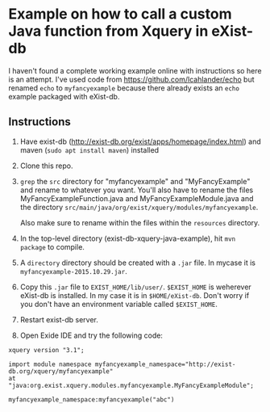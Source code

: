 # Example on how to call a custom Java function from Xquery in eXist-db

I haven't found a complete working example online with instructions so here is an attempt. I've used code from https://github.com/lcahlander/echo but renamed `echo` to `myfancyexample` because there already exists an `echo` example packaged with eXist-db.

## Instructions

1. Have exist-db (http://exist-db.org/exist/apps/homepage/index.html) and maven (`sudo apt install maven`) installed
2. Clone this repo.
3. `grep` the `src` directory for "myfancyexample" and "MyFancyExample" and rename to whatever you want. You'll also have to rename the files MyFancyExampleFunction.java and MyFancyExampleModule.java and the directory `src/main/java/org/exist/xquery/modules/myfancyexample`.

   Also make sure to rename within the files within the `resources` directory.
4. In the top-level directory (exist-db-xquery-java-example), hit `mvn package` to compile.
5. A `directory` directory should be created with a `.jar` file. In mycase it is `myfancyexample-2015.10.29.jar`.
6. Copy this `.jar` file to `EXIST_HOME/lib/user/`. `$EXIST_HOME` is weherever eXist-db is installed. In my case it is in `$HOME/eXist-db`. Don't worry if you don't have an environment variable called `$EXIST_HOME`.
7. Restart exist-db server.
8. Open Exide IDE and try the following code:
```
xquery version "3.1";

import module namespace myfancyexample_namespace="http://exist-db.org/xquery/myfancyexample"
at "java:org.exist.xquery.modules.myfancyexample.MyFancyExampleModule";

myfancyexample_namespace:myfancyexample("abc")
```
